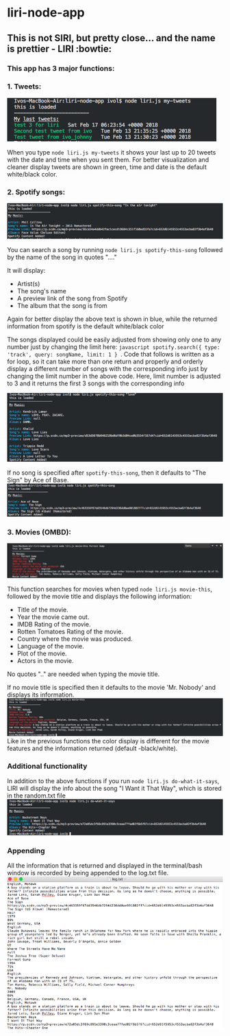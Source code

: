 # liri-node-app

## This is not SIRI, but pretty close... and the name is prettier - LIRI :bowtie:

### **This app has 3 major functions:**

### 1. Tweets:

![Twitter return](/images/tweets.png)

When you type ```node liri.js my-tweets``` it shows your last up to 20 tweets with the date and time when you sent them.
For better visualization and cleaner display tweets are shown in green, time and date is the default white/black color.

### 2. Spotify songs:

![Spotify return](/images/spotify-this.png)

You can search a song by running ```node liri.js spotify-this-song``` followed by the name of the song in quotes "...."

It will display:

* Artist(s)
* The song's name
* A preview link of the song from Spotify
* The album that the song is from

Again for better display the above text is shown in blue, while the returned information from spotify is the default white/black color

The songs displayed could be easily adjusted from showing only one to any number just by changing the limit here:
    ```javascript
    spotify.search({ type: 'track', query: songName, limit: 1 }
    ```.
Code that follows is written as a for loop, so it can take more than one return and properly and orderly display a different number of songs with the corresponding info just by changing the limit number in the above code. Here, limit number is adjusted to 3 and it returns the first 3 songs with the corresponding info

![Spotify limit 3 return](/images/limit-3.png)

If no song is specified after ```spotify-this-song```, then it defaults to "The Sign" by Ace of Base.
![Spotify default return](/images/spotify-default.png)

### 3. Movies (OMBD):

![Movies return](/images/movie-this-title.png)

This function searches for movies when typed ```node liri.js movie-this```, followed by the movie title and displays the following information:

* Title of the movie.
* Year the movie came out.
* IMDB Rating of the movie.
* Rotten Tomatoes Rating of the movie.
* Country where the movie was produced.
* Language of the movie.
* Plot of the movie.
* Actors in the movie.

No quotes ".."  are needed when typing the movie title.

If no movie title is specified then it defaults to the movie 'Mr. Nobody' and displays its information.
![Movies default](/images/movie-this.png)
Like in the previous functions the color display is different for the movie features and the information returned (default -black/white).

### Additional functionality

In addition to the above functions if you run ```node liri.js do-what-it-says```, LIRI will display the info about the song "I Want it That Way", which is stored in the random.txt file
![do-what-it-says return](/images/do-what-it-says.png)

### Appending

All the information that is returned and displayed in the terminal/bash window is recorded by being appended to the log.txt file.
![Appending](/images/append.png)



